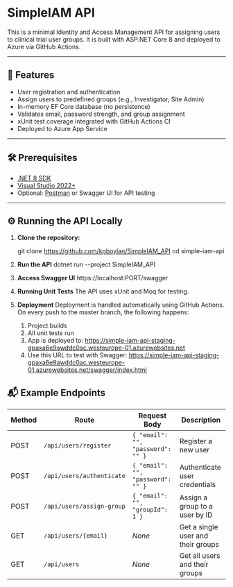 # SimpleIAM API

This is a minimal Identity and Access Management API for assigning users to clinical trial user groups. It is built with ASP.NET Core 8 and deployed to Azure via GitHub Actions.

---

## 🚀 Features

- User registration and authentication
- Assign users to predefined groups (e.g., Investigator, Site Admin)
- In-memory EF Core database (no persistence)
- Validates email, password strength, and group assignment
- xUnit test coverage integrated with GitHub Actions CI
- Deployed to Azure App Service

---

## 🛠️ Prerequisites

- [.NET 8 SDK](https://dotnet.microsoft.com/en-us/download)
- [Visual Studio 2022+](https://visualstudio.microsoft.com/)
- Optional: [Postman](https://www.postman.com/) or Swagger UI for API testing

---

## ⚙️ Running the API Locally

1. **Clone the repository:**

   git clone https://github.com/kpboylan/SimpleIAM_API
   cd simple-iam-api

2. **Run the API**
    dotnet run --project SimpleIAM_API

3. **Access Swagger UI**
    https://localhost:PORT/swagger

4. **Running Unit Tests**
    The API uses xUnit and Moq for testing.

5. **Deployment**
    Deployment is handled automatically using GitHub Actions.
    On every push to the master branch, the following happens:
    1. Project builds
    2. All unit tests run
    3. App is deployed to:
        https://simple-iam-api-staging-gpaxa6e9awddc0ac.westeurope-01.azurewebsites.net
    4. Use this URL to test with Swagger:
        https://simple-iam-api-staging-gpaxa6e9awddc0ac.westeurope-01.azurewebsites.net/swagger/index.html

## 📬 Example Endpoints

| Method | Route                       | Request Body                      | Description                        |
|--------|-----------------------------|-----------------------------------|------------------------------------|
| POST   | `/api/users/register`       | `{ "email": "", "password": "" }`| Register a new user                |
| POST   | `/api/users/authenticate`   | `{ "email": "", "password": "" }`| Authenticate user credentials      |
| POST   | `/api/users/assign-group`   | `{ "email": "", "groupId": 1 }`  | Assign a group to a user by ID     |
| GET    | `/api/users/{email}`        | _None_                            | Get a single user and their groups |
| GET    | `/api/users`                | _None_                            | Get all users and their groups     |


